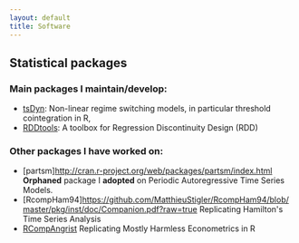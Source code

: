 ```yaml
---
layout: default
title: Software
---
```


## Statistical packages

### Main packages I maintain/develop:

 - [tsDyn](http://cran.r-project.org/web/packages/tsDyn/index.html "tsDyn"): Non-linear regime switching models, in particular threshold cointegration in R, 
 - [RDDtools](https://github.com/MatthieuStigler/RDDtools "RDDtools"): A toolbox for Regression Discontinuity Design (RDD)

### Other packages I have worked on:

 - [partsm]http://cran.r-project.org/web/packages/partsm/index.html **Orphaned** package I **adopted** on Periodic Autoregressive Time Series Models. 
 - [RcompHam94]https://github.com/MatthieuStigler/RcompHam94/blob/master/pkg/inst/doc/Companion.pdf?raw=true Replicating Hamilton's Time Series Analysis
 - [RCompAngrist](https://github.com/MatthieuStigler/RCompAngrist/) Replicating Mostly Harmless Econometrics in R

